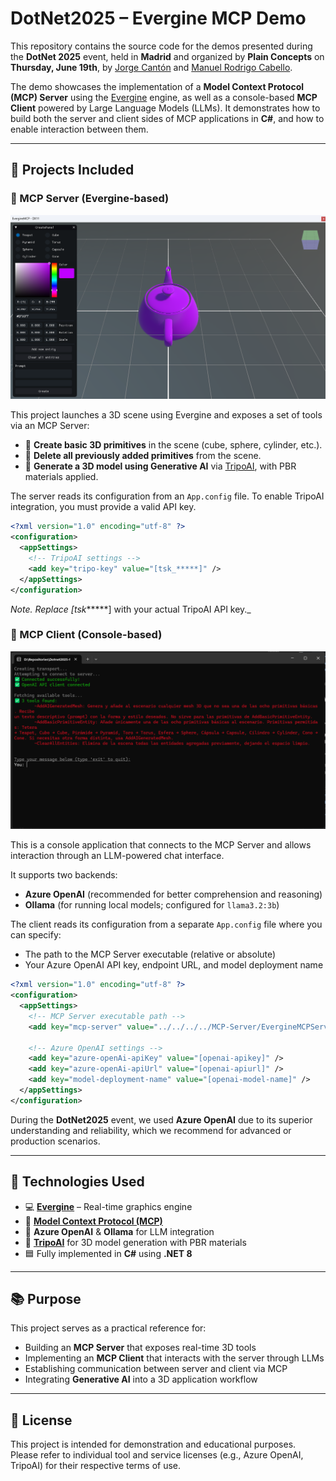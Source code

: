 # DotNet2025 – Evergine MCP Demo

This repository contains the source code for the demos presented during the **DotNet 2025** event, held in **Madrid** and organized by **Plain Concepts** on **Thursday, June 19th**, by [Jorge Cantón](https://www.linkedin.com/in/jorgecanton/) and [Manuel Rodrigo Cabello](https://www.linkedin.com/in/rodrigocabello/).

The demo showcases the implementation of a **Model Context Protocol (MCP) Server** using the [Evergine](https://evergine.com) engine, as well as a console-based **MCP Client** powered by Large Language Models (LLMs). It demonstrates how to build both the server and client sides of MCP applications in **C#**, and how to enable interaction between them.

---

## 🔧 Projects Included

### 🧠 MCP Server (Evergine-based)

![MCP-Server screenshot](Screenshots/MCP-Server.png)

This project launches a 3D scene using Evergine and exposes a set of tools via an MCP Server:

- 🧱 **Create basic 3D primitives** in the scene (cube, sphere, cylinder, etc.).
- 🧹 **Delete all previously added primitives** from the scene.
- 🤖 **Generate a 3D model using Generative AI** via [TripoAI](https://tripo.ai), with PBR materials applied.

The server reads its configuration from an `App.config` file. To enable TripoAI integration, you must provide a valid API key.

```xml
<?xml version="1.0" encoding="utf-8" ?>
<configuration>
  <appSettings>
    <!-- TripoAI settings -->
    <add key="tripo-key" value="[tsk_*****]" />
  </appSettings>
</configuration>
```
_Note. Replace [tsk_*****] with your actual TripoAI API key._

### 💬 MCP Client (Console-based)

![MCP-Client screenshot](Screenshots/MCP-Client.png)

This is a console application that connects to the MCP Server and allows interaction through an LLM-powered chat interface.

It supports two backends:

- **Azure OpenAI** (recommended for better comprehension and reasoning)
- **Ollama** (for running local models; configured for `llama3.2:3b`)

The client reads its configuration from a separate `App.config` file where you can specify:
- The path to the MCP Server executable (relative or absolute)
- Your Azure OpenAI API key, endpoint URL, and model deployment name

```xml
<?xml version="1.0" encoding="utf-8" ?>
<configuration>
  <appSettings>
    <!-- MCP Server executable path -->
    <add key="mcp-server" value="../../../../MCP-Server/EvergineMCPServer.Windows/bin/Debug/net8.0-windows/EvergineMCPServer.Windows.exe" />

    <!-- Azure OpenAI settings -->
    <add key="azure-openAi-apiKey" value="[openai-apikey]" />
    <add key="azure-openAi-apiUrl" value="[openai-apiurl]" />
    <add key="model-deployment-name" value="[openai-model-name]" />
  </appSettings>
</configuration>
```

During the **DotNet2025** event, we used **Azure OpenAI** due to its superior understanding and reliability, which we recommend for advanced or production scenarios.

---

## 🚀 Technologies Used

- 💻 **[Evergine](https://evergine.com)** – Real-time graphics engine  
- 🔌 **[Model Context Protocol (MCP)](https://modelcontextprotocol.io/introduction)**  
- 🧠 **Azure OpenAI** & **Ollama** for LLM integration  
- 🤖 **[TripoAI](https://platform.tripo3d.ai/docs/introduction)** for 3D model generation with PBR materials  
- 🟦 Fully implemented in **C#** using **.NET 8**

---

## 📚 Purpose

This project serves as a practical reference for:

- Building an **MCP Server** that exposes real-time 3D tools  
- Implementing an **MCP Client** that interacts with the server through LLMs  
- Establishing communication between server and client via MCP  
- Integrating **Generative AI** into a 3D application workflow

---

## 📝 License

This project is intended for demonstration and educational purposes.  
Please refer to individual tool and service licenses (e.g., Azure OpenAI, TripoAI) for their respective terms of use.
